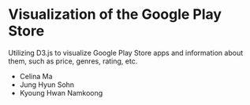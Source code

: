 # Visualization of the Google Play Store

Utilizing D3.js to visualize Google Play Store apps and information about them, such as price, genres, rating, etc. 

- Celina Ma
- Jung Hyun Sohn
- Kyoung Hwan Namkoong